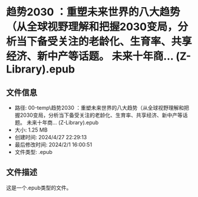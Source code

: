 ﻿# 趋势2030 ：重塑未来世界的八大趋势（从全球视野理解和把握2030变局，分析当下备受关注的老龄化、生育率、共享经济、新中产等话题。 未来十年商... (Z-Library).epub

## 文件信息
- 路径: 00-temp\趋势2030 ：重塑未来世界的八大趋势（从全球视野理解和把握2030变局，分析当下备受关注的老龄化、生育率、共享经济、新中产等话题。 未来十年商... (Z-Library).epub
- 大小: 1.25 MB
- 创建时间: 2024/4/27 22:29:13
- 最后修改时间: 2024/2/1 16:00:51
- 文件类型: .epub

## 文件描述
这是一个.epub类型的文件。

